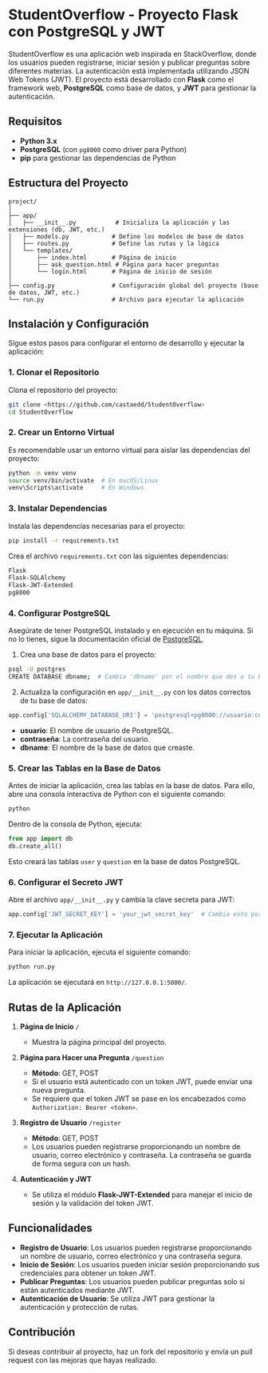 # StudentOverflow - Proyecto Flask con PostgreSQL y JWT

StudentOverflow es una aplicación web inspirada en StackOverflow, donde los usuarios pueden registrarse, iniciar sesión y publicar preguntas sobre diferentes materias. La autenticación está implementada utilizando JSON Web Tokens (JWT). El proyecto está desarrollado con **Flask** como el framework web, **PostgreSQL** como base de datos, y **JWT** para gestionar la autenticación.

## Requisitos

- **Python 3.x**
- **PostgreSQL** (con `pg8000` como driver para Python)
- **pip** para gestionar las dependencias de Python

## Estructura del Proyecto

```
project/
│
├── app/
│   ├── __init__.py           # Inicializa la aplicación y las extensiones (db, JWT, etc.)
│   ├── models.py            # Define los modelos de base de datos
│   ├── routes.py            # Define las rutas y la lógica
│   └── templates/
│       ├── index.html       # Página de inicio
│       ├── ask_question.html # Página para hacer preguntas
│       └── login.html       # Página de inicio de sesión
│
├── config.py                # Configuración global del proyecto (base de datos, JWT, etc.)
└── run.py                   # Archivo para ejecutar la aplicación
```

## Instalación y Configuración

Sigue estos pasos para configurar el entorno de desarrollo y ejecutar la aplicación:

### 1. Clonar el Repositorio

Clona el repositorio del proyecto:

```bash
git clone <https://github.com/castaedd/StudentOverflow>
cd StudentOverflow
```

### 2. Crear un Entorno Virtual

Es recomendable usar un entorno virtual para aislar las dependencias del proyecto:

```bash
python -m venv venv
source venv/bin/activate  # En macOS/Linux
venv\Scripts\activate     # En Windows
```

### 3. Instalar Dependencias

Instala las dependencias necesarias para el proyecto:

```bash
pip install -r requirements.txt
```

Crea el archivo `requirements.txt` con las siguientes dependencias:

```txt
Flask
Flask-SQLAlchemy
Flask-JWT-Extended
pg8000
```

### 4. Configurar PostgreSQL

Asegúrate de tener PostgreSQL instalado y en ejecución en tu máquina. Si no lo tienes, sigue la documentación oficial de [PostgreSQL](https://www.postgresql.org/docs/).

1. Crea una base de datos para el proyecto:

```bash
psql -U postgres
CREATE DATABASE dbname;  # Cambia 'dbname' por el nombre que des a tu base de datos
```

2. Actualiza la configuración en `app/__init__.py` con los datos correctos de tu base de datos:

```python
app.config['SQLALCHEMY_DATABASE_URI'] = 'postgresql+pg8000://usuario:contraseña@localhost/dbname'
```

- **usuario**: El nombre de usuario de PostgreSQL.
- **contraseña**: La contraseña del usuario.
- **dbname**: El nombre de la base de datos que creaste.

### 5. Crear las Tablas en la Base de Datos

Antes de iniciar la aplicación, crea las tablas en la base de datos. Para ello, abre una consola interactiva de Python con el siguiente comando:

```bash
python
```

Dentro de la consola de Python, ejecuta:

```python
from app import db
db.create_all()
```

Esto creará las tablas `user` y `question` en la base de datos PostgreSQL.

### 6. Configurar el Secreto JWT

Abre el archivo `app/__init__.py` y cambia la clave secreta para JWT:

```python
app.config['JWT_SECRET_KEY'] = 'your_jwt_secret_key'  # Cambia esto por una clave secreta segura
```

### 7. Ejecutar la Aplicación

Para iniciar la aplicación, ejecuta el siguiente comando:

```bash
python run.py
```

La aplicación se ejecutará en `http://127.0.0.1:5000/`.

## Rutas de la Aplicación

1. **Página de Inicio** `/`
   - Muestra la página principal del proyecto.

2. **Página para Hacer una Pregunta** `/question`
   - **Método**: GET, POST
   - Si el usuario está autenticado con un token JWT, puede enviar una nueva pregunta.
   - Se requiere que el token JWT se pase en los encabezados como `Authorization: Bearer <token>`.

3. **Registro de Usuario** `/register`
   - **Método**: GET, POST
   - Los usuarios pueden registrarse proporcionando un nombre de usuario, correo electrónico y contraseña. La contraseña se guarda de forma segura con un hash.

4. **Autenticación y JWT**
   - Se utiliza el módulo **Flask-JWT-Extended** para manejar el inicio de sesión y la validación del token JWT.

## Funcionalidades

- **Registro de Usuario**: Los usuarios pueden registrarse proporcionando un nombre de usuario, correo electrónico y una contraseña segura.
- **Inicio de Sesión**: Los usuarios pueden iniciar sesión proporcionando sus credenciales para obtener un token JWT.
- **Publicar Preguntas**: Los usuarios pueden publicar preguntas solo si están autenticados mediante JWT.
- **Autenticación de Usuario**: Se utiliza JWT para gestionar la autenticación y protección de rutas.

## Contribución

Si deseas contribuir al proyecto, haz un fork del repositorio y envía un pull request con las mejoras que hayas realizado.
